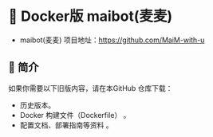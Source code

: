 # 🚀  Docker版 maibot(麦麦)

- maibot(麦麦) 项目地址：https://github.com/MaiM-with-u


## 🔖 简介 

如果你需要以下旧版内容，请在本GitHub 仓库下载： 

- 历史版本。
- Docker 构建文件（Dockerfile） 。
-  配置文档、部署指南等资料 。





